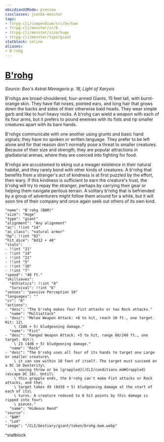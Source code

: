 ```yaml
---
obsidianUIMode: preview
cssclasses: json5e-monster
tags:
- ttrpg-cli/compendium/src/5e/bam
- ttrpg-cli/monster/cr/6
- ttrpg-cli/monster/size/huge
- ttrpg-cli/monster/type/giant
statblock: inline
aliases:
- B'rohg
---
```

# [B'rohg](CLI/bestiary/giant/brohg-bam.md)
*Source: Boo's Astral Menagerie p. 16, Light of Xaryxis*  

B'rohgs are broad-shouldered, four-armed Giants, 15 feet tall, with burnt-orange skin. They have flat noses, pointed ears, and long hair that grows down the backs and sides of their otherwise bald heads. They wear simple garb and like to hurl heavy rocks. A b'rohg can wield a weapon with each of its four arms, but it prefers to pound enemies with its fists and rip smaller creatures apart with its bare hands.

B'rohgs communicate with one another using grunts and basic hand signals; they have no spoken or written language. They prefer to be left alone and for that reason don't normally pose a threat to smaller creatures. Because of their size and strength, they are popular attractions in gladiatorial arenas, where they are coerced into fighting for food.

B'rohgs are accustomed to eking out a meager existence in their natural habitat, and they rarely bond with other kinds of creatures. A b'rohg that benefits from a stranger's act of kindness is at first puzzled by the effort, then wary. If this kindness is sufficient to earn the creature's trust, the b'rohg will try to repay the stranger, perhaps by carrying their gear or helping them navigate perilous terrain. A solitary b'rohg that is befriended by a group of adventurers might follow them around for a while, but it will soon tire of their company and once again seek out others of its own kind.

```statblock
"name": "B'rohg (BAM)"
"size": "Huge"
"type": "giant"
"alignment": "Any alignment"
"ac": !!int "14"
"ac_class": "natural armor"
"hp": !!int "92"
"hit_dice": "8d12 + 40"
"stats":
- !!int "21"
- !!int "14"
- !!int "21"
- !!int "5"
- !!int "10"
- !!int "7"
"speed": "40 ft."
"skillsaves":
  "Athletics": !!int "8"
  "Survival": !!int "6"
"senses": "passive Perception 10"
"languages": ""
"cr": "6"
"actions":
- "desc": "The b'rohg makes four Fist attacks or two Rock attacks."
  "name": "Multiattack"
- "desc": "Melee Weapon Attack: +8 to hit, reach 10 ft., one target. Hit: 12\
    \ (2d6 + 5) bludgeoning damage."
  "name": "Fist"
- "desc": "Ranged Weapon Attack: +5 to hit, range 60/240 ft., one target. Hit:\
    \ 23 (4d8 + 5) bludgeoning damage."
  "name": "Rock"
- "desc": "The b'rohg uses all four of its hands to target one Large or smaller creature\
    \ it can see within 10 feet of itself. The target must succeed on a DC 16 Dexterity\
    \ saving throw or be [grappled](/CLI/conditions.md#Grappled) (escape DC 16). Until\
    \ this grapple ends, the b'rohg can't make Fist attacks or Rock attacks, and the\
    \ target takes 49 (8d10 + 5) bludgeoning damage at the start of each of its\
    \ turns. A creature reduced to 0 hit points by this damage is ripped into four\
    \ pieces."
  "name": "Hideous Rend"
"source":
- "BAM"
- "LoX"
"image": "/CLI/bestiary/giant/token/brohg-bam.webp"
```
^statblock